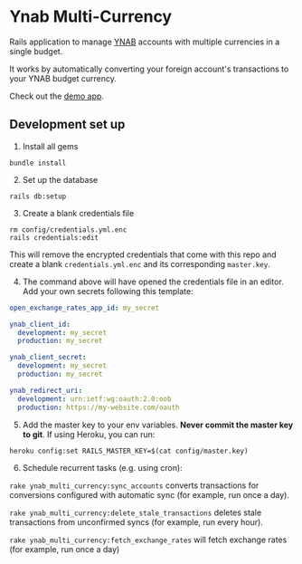 # Ynab Multi-Currency

Rails application to manage [YNAB](https://www.youneedabudget.com/) accounts with multiple currencies in a single budget.

It works by automatically converting your foreign account's transactions to your YNAB budget currency.

Check out the [demo app](https://ynab.rmillan.com/).

## Development set up

1. Install all gems

```
bundle install
```

2. Set up the database

```
rails db:setup
```
3. Create a blank credentials file

```
rm config/credentials.yml.enc
rails credentials:edit
```
This will remove the encrypted credentials that come with this repo and create a blank `credentials.yml.enc` and its corresponding `master.key`.

4. The command above will have opened the credentials file in an editor. Add your own secrets following this template:

```yml
open_exchange_rates_app_id: my_secret

ynab_client_id:
  development: my_secret
  production: my_secret

ynab_client_secret:
  development: my_secret
  production: my_secret

ynab_redirect_uri:
  development: urn:ietf:wg:oauth:2.0:oob
  production: https://my-website.com/oauth
```

5. Add the master key to your env variables. **Never commit the master key to git**. If using Heroku, you can run:

```
heroku config:set RAILS_MASTER_KEY=$(cat config/master.key)
```

6. Schedule recurrent tasks (e.g. using cron):

`rake ynab_multi_currency:sync_accounts` converts transactions for conversions configured with automatic sync (for example, run once a day).

`rake ynab_multi_currency:delete_stale_transactions` deletes stale transactions from unconfirmed syncs (for example, run every hour).

`rake ynab_multi_currency:fetch_exchange_rates` will fetch exchange rates (for example, run once a day)

